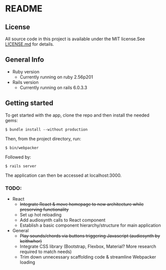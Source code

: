 # README
## License
All source code in this project is available under the MIT license.See [LICENSE.md](LICENSE.md) for details.

## General Info
* Ruby version
  * Currently running on ruby 2.56p201
* Rails version
  * Currently running on rails 6.0.3.3

## Getting started

To get started with the app, clone the repo and then install the needed gems:

```
$ bundle install --without production
```

Then, from the project directory, run:
```
$ bin/webpacker
```

Followed by:
```
$ rails server
```

The application can then be accessed at localhost:3000.


### TODO:

* React
  * ~~Integrate React & move homepage to new architecture while preserving functionality~~
  * Set up hot reloading
  * Add audiosynth calls to React component
  * Establish a basic component hierarchy/structure for main application
* General
  * ~~Play sounds/chords via buttons triggering Javascript (audiosynth by keithwhor)~~
  * Integrate CSS library (Bootstrap, Flexbox, Material? More research required to match needs)
  * Trim down unnecessary scaffolding code & streamline Webpacker loading
